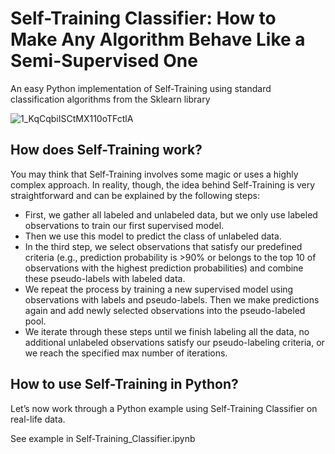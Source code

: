 # Self-Training Classifier: How to Make Any Algorithm Behave Like a Semi-Supervised One

An easy Python implementation of Self-Training using standard classification algorithms from the Sklearn library

![1_KqCqbiISCtMX110oTFctlA](https://user-images.githubusercontent.com/15478613/200213838-976cefa5-336f-438a-8166-31016e6259bb.gif)

## How does Self-Training work?
You may think that Self-Training involves some magic or uses a highly complex approach. In reality, though, the idea behind Self-Training is very straightforward and can be explained by the following steps:

* First, we gather all labeled and unlabeled data, but we only use labeled observations to train our first supervised model.
* Then we use this model to predict the class of unlabeled data.
* In the third step, we select observations that satisfy our predefined criteria (e.g., prediction probability is >90% or belongs to the top 10 of observations with the highest prediction probabilities) and combine these pseudo-labels with labeled data.
* We repeat the process by training a new supervised model using observations with labels and pseudo-labels. Then we make predictions again and add newly selected observations into the pseudo-labeled pool.
* We iterate through these steps until we finish labeling all the data, no additional unlabeled observations satisfy our pseudo-labeling criteria, or we reach the specified max number of iterations.

## How to use Self-Training in Python?
Let’s now work through a Python example using Self-Training Classifier on real-life data.

See example in Self-Training_Classifier.ipynb
